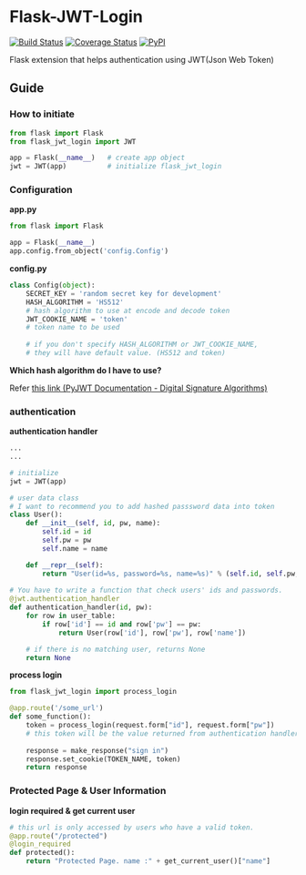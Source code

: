 # Flask-JWT-Login

[![Build Status](https://travis-ci.org/JeongUkJae/Flask-JWT-Login.svg?branch=master)](https://travis-ci.org/JeongUkJae/Flask-JWT-Login) [![Coverage Status](https://coveralls.io/repos/github/JeongUkJae/Flask-JWT-Login/badge.svg?branch=master)](https://coveralls.io/github/JeongUkJae/Flask-JWT-Login?branch=master) [![PyPI](https://img.shields.io/pypi/v/Flask-JWT-Login.svg)]()

Flask extension that helps authentication using JWT(Json Web Token)

## Guide

### How to initiate

```Python
from flask import Flask
from flask_jwt_login import JWT

app = Flask(__name__)	# create app object
jwt = JWT(app)			# initialize flask_jwt_login
```

### Configuration

**app.py**

```Python
from flask import Flask

app = Flask(__name__)
app.config.from_object('config.Config')
```

**config.py**

```Python
class Config(object):
    SECRET_KEY = 'random secret key for development'
    HASH_ALGORITHM = 'HS512' 
    # hash algorithm to use at encode and decode token
    JWT_COOKIE_NAME = 'token'
    # token name to be used
    
    # if you don't specify HASH_ALGORITHM or JWT_COOKIE_NAME,
    # they will have default value. (HS512 and token)
```

**Which hash algorithm do I have to use?**

Refer [this link (PyJWT Documentation - Digital Signature Algorithms)](http://pyjwt.readthedocs.io/en/latest/algorithms.html)

### authentication

**authentication handler**

```Python
...
...

# initialize
jwt = JWT(app)

# user data class
# I want to recommend you to add hashed passsword data into token
class User():
	def __init__(self, id, pw, name):
		self.id = id
		self.pw = pw
		self.name = name

	def __repr__(self):
		return "User(id=%s, password=%s, name=%s)" % (self.id, self.pw, self.name)
		
# You have to write a function that check users' ids and passwords.
@jwt.authentication_handler
def authentication_handler(id, pw):
	for row in user_table:
		if row['id'] == id and row['pw'] == pw:
			return User(row['id'], row['pw'], row['name'])

	# if there is no matching user, returns None
	return None
```

**process login**

```Python
from flask_jwt_login import process_login

@app.route('/some_url')
def some_function():
	token = process_login(request.form["id"], request.form["pw"])
	# this token will be the value returned from authentication handler
	
	response = make_response("sign in")
	response.set_cookie(TOKEN_NAME, token)
	return response
```

### Protected Page & User Information

**login required & get current user**

```Python
# this url is only accessed by users who have a valid token.
@app.route("/protected")
@login_required
def protected():
	return "Protected Page. name :" + get_current_user()["name"]
```
